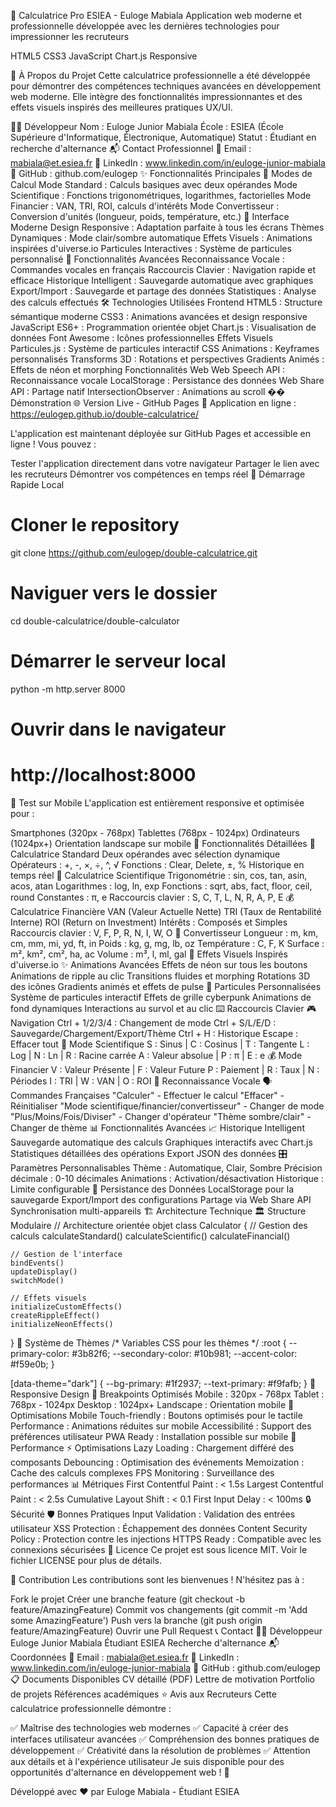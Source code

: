 🧮 Calculatrice Pro ESIEA - Euloge Mabiala
Application web moderne et professionnelle développée avec les dernières technologies pour impressionner les recruteurs

HTML5 CSS3 JavaScript Chart.js Responsive

🎯 À Propos du Projet
Cette calculatrice professionnelle a été développée pour démontrer des compétences techniques avancées en développement web moderne. Elle intègre des fonctionnalités impressionnantes et des effets visuels inspirés des meilleures pratiques UX/UI.

👨‍💻 Développeur
Nom : Euloge Junior Mabiala
École : ESIEA (École Supérieure d'Informatique, Électronique, Automatique)
Statut : Étudiant en recherche d'alternance
📬 Contact Professionnel
📧 Email : mabiala@et.esiea.fr
💼 LinkedIn : www.linkedin.com/in/euloge-junior-mabiala
🐙 GitHub : github.com/eulogep
✨ Fonctionnalités Principales
🧮 Modes de Calcul
Mode Standard : Calculs basiques avec deux opérandes
Mode Scientifique : Fonctions trigonométriques, logarithmes, factorielles
Mode Financier : VAN, TRI, ROI, calculs d'intérêts
Mode Convertisseur : Conversion d'unités (longueur, poids, température, etc.)
🎨 Interface Moderne
Design Responsive : Adaptation parfaite à tous les écrans
Thèmes Dynamiques : Mode clair/sombre automatique
Effets Visuels : Animations inspirées d'uiverse.io
Particules Interactives : Système de particules personnalisé
🚀 Fonctionnalités Avancées
Reconnaissance Vocale : Commandes vocales en français
Raccourcis Clavier : Navigation rapide et efficace
Historique Intelligent : Sauvegarde automatique avec graphiques
Export/Import : Sauvegarde et partage des données
Statistiques : Analyse des calculs effectués
🛠️ Technologies Utilisées
Frontend
HTML5 : Structure sémantique moderne
CSS3 : Animations avancées et design responsive
JavaScript ES6+ : Programmation orientée objet
Chart.js : Visualisation de données
Font Awesome : Icônes professionnelles
Effets Visuels
Particules.js : Système de particules interactif
CSS Animations : Keyframes personnalisés
Transforms 3D : Rotations et perspectives
Gradients Animés : Effets de néon et morphing
Fonctionnalités Web
Web Speech API : Reconnaissance vocale
LocalStorage : Persistance des données
Web Share API : Partage natif
IntersectionObserver : Animations au scroll
�� Démonstration
🌐 Version Live - GitHub Pages
🚀 Application en ligne : https://eulogep.github.io/double-calculatrice/

L'application est maintenant déployée sur GitHub Pages et accessible en ligne ! Vous pouvez :

Tester l'application directement dans votre navigateur
Partager le lien avec les recruteurs
Démontrer vos compétences en temps réel
🚀 Démarrage Rapide Local
# Cloner le repository
git clone https://github.com/eulogep/double-calculatrice.git

# Naviguer vers le dossier
cd double-calculatrice/double-calculator

# Démarrer le serveur local
python -m http.server 8000

# Ouvrir dans le navigateur
# http://localhost:8000
📱 Test sur Mobile
L'application est entièrement responsive et optimisée pour :

Smartphones (320px - 768px)
Tablettes (768px - 1024px)
Ordinateurs (1024px+)
Orientation landscape sur mobile
🎯 Fonctionnalités Détaillées
🧮 Calculatrice Standard
Deux opérandes avec sélection dynamique
Opérateurs : +, -, ×, ÷, ^, √
Fonctions : Clear, Delete, ±, %
Historique en temps réel
🔬 Calculatrice Scientifique
Trigonométrie : sin, cos, tan, asin, acos, atan
Logarithmes : log, ln, exp
Fonctions : sqrt, abs, fact, floor, ceil, round
Constantes : π, e
Raccourcis clavier : S, C, T, L, N, R, A, P, E
💰 Calculatrice Financière
VAN (Valeur Actuelle Nette)
TRI (Taux de Rentabilité Interne)
ROI (Return on Investment)
Intérêts : Composés et Simples
Raccourcis clavier : V, F, P, R, N, I, W, O
🔄 Convertisseur
Longueur : m, km, cm, mm, mi, yd, ft, in
Poids : kg, g, mg, lb, oz
Température : C, F, K
Surface : m², km², cm², ha, ac
Volume : m³, l, ml, gal
🎨 Effets Visuels Inspirés d'uiverse.io
✨ Animations Avancées
Effets de néon sur tous les boutons
Animations de ripple au clic
Transitions fluides et morphing
Rotations 3D des icônes
Gradients animés et effets de pulse
🌟 Particules Personnalisées
Système de particules interactif
Effets de grille cyberpunk
Animations de fond dynamiques
Interactions au survol et au clic
⌨️ Raccourcis Clavier
🎮 Navigation
Ctrl + 1/2/3/4 : Changement de mode
Ctrl + S/L/E/D : Sauvegarde/Chargement/Export/Thème
Ctrl + H : Historique
Escape : Effacer tout
🔬 Mode Scientifique
S : Sinus | C : Cosinus | T : Tangente
L : Log | N : Ln | R : Racine carrée
A : Valeur absolue | P : π | E : e
💰 Mode Financier
V : Valeur Présente | F : Valeur Future
P : Paiement | R : Taux | N : Périodes
I : TRI | W : VAN | O : ROI
🎤 Reconnaissance Vocale
🗣️ Commandes Françaises
"Calculer" - Effectuer le calcul
"Effacer" - Réinitialiser
"Mode scientifique/financier/convertisseur" - Changer de mode
"Plus/Moins/Fois/Diviser" - Changer d'opérateur
"Thème sombre/clair" - Changer de thème
📊 Fonctionnalités Avancées
📈 Historique Intelligent
Sauvegarde automatique des calculs
Graphiques interactifs avec Chart.js
Statistiques détaillées des opérations
Export JSON des données
🎛️ Paramètres Personnalisables
Thème : Automatique, Clair, Sombre
Précision décimale : 0-10 décimales
Animations : Activation/désactivation
Historique : Limite configurable
🔄 Persistance des Données
LocalStorage pour la sauvegarde
Export/Import des configurations
Partage via Web Share API
Synchronisation multi-appareils
🏗️ Architecture Technique
🏛️ Structure Modulaire
// Architecture orientée objet
class Calculator {
    // Gestion des calculs
    calculateStandard()
    calculateScientific()
    calculateFinancial()
    
    // Gestion de l'interface
    bindEvents()
    updateDisplay()
    switchMode()
    
    // Effets visuels
    initializeCustomEffects()
    createRippleEffect()
    initializeNeonEffects()
}
🎨 Système de Thèmes
/* Variables CSS pour les thèmes */
:root {
    --primary-color: #3b82f6;
    --secondary-color: #10b981;
    --accent-color: #f59e0b;
}

[data-theme="dark"] {
    --bg-primary: #1f2937;
    --text-primary: #f9fafb;
}
📱 Responsive Design
📐 Breakpoints Optimisés
Mobile : 320px - 768px
Tablet : 768px - 1024px
Desktop : 1024px+
Landscape : Orientation mobile
🎯 Optimisations Mobile
Touch-friendly : Boutons optimisés pour le tactile
Performance : Animations réduites sur mobile
Accessibilité : Support des préférences utilisateur
PWA Ready : Installation possible sur mobile
🚀 Performance
⚡ Optimisations
Lazy Loading : Chargement différé des composants
Debouncing : Optimisation des événements
Memoization : Cache des calculs complexes
FPS Monitoring : Surveillance des performances
📊 Métriques
First Contentful Paint : < 1.5s
Largest Contentful Paint : < 2.5s
Cumulative Layout Shift : < 0.1
First Input Delay : < 100ms
🔒 Sécurité
🛡️ Bonnes Pratiques
Input Validation : Validation des entrées utilisateur
XSS Protection : Échappement des données
Content Security Policy : Protection contre les injections
HTTPS Ready : Compatible avec les connexions sécurisées
📄 Licence
Ce projet est sous licence MIT. Voir le fichier LICENSE pour plus de détails.

🤝 Contribution
Les contributions sont les bienvenues ! N'hésitez pas à :

Fork le projet
Créer une branche feature (git checkout -b feature/AmazingFeature)
Commit vos changements (git commit -m 'Add some AmazingFeature')
Push vers la branche (git push origin feature/AmazingFeature)
Ouvrir une Pull Request
📞 Contact
👨‍💻 Développeur
Euloge Junior Mabiala
Étudiant ESIEA
Recherche d'alternance
📬 Coordonnées
📧 Email : mabiala@et.esiea.fr
💼 LinkedIn : www.linkedin.com/in/euloge-junior-mabiala
🐙 GitHub : github.com/eulogep
📋 Documents Disponibles
CV détaillé (PDF)
Lettre de motivation
Portfolio de projets
Références académiques
⭐ Avis aux Recruteurs
Cette calculatrice professionnelle démontre :

✅ Maîtrise des technologies web modernes
✅ Capacité à créer des interfaces utilisateur avancées
✅ Compréhension des bonnes pratiques de développement
✅ Créativité dans la résolution de problèmes
✅ Attention aux détails et à l'expérience utilisateur
Je suis disponible pour des opportunités d'alternance en développement web ! 🚀

Développé avec ❤️ par Euloge Mabiala - Étudiant ESIEA
